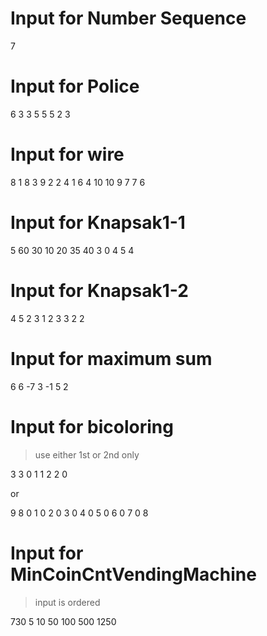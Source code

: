 # Input for Number Sequence
7

# Input for Police
6
3
3 5
5 5
2 3

# Input for wire

8
1 8
3 9
2 2
4 1
6 4
10 10
9 7
7 6

# Input for Knapsak1-1

5 60
30 10 20 35 40
3 0 4 5 4

# Input for Knapsak1-2

4 5
2 3
1 2
3 3
2 2

# Input for maximum sum
6
6 -7 3 -1 5 2

# Input for bicoloring
> use either 1st or 2nd only

3 
3
0 1
1 2
2 0

or 

9
8
0 1
0 2
0 3
0 4
0 5
0 6
0 7
0 8

# Input for MinCoinCntVendingMachine
> input is ordered

730
5
10 50 100 500 1250
